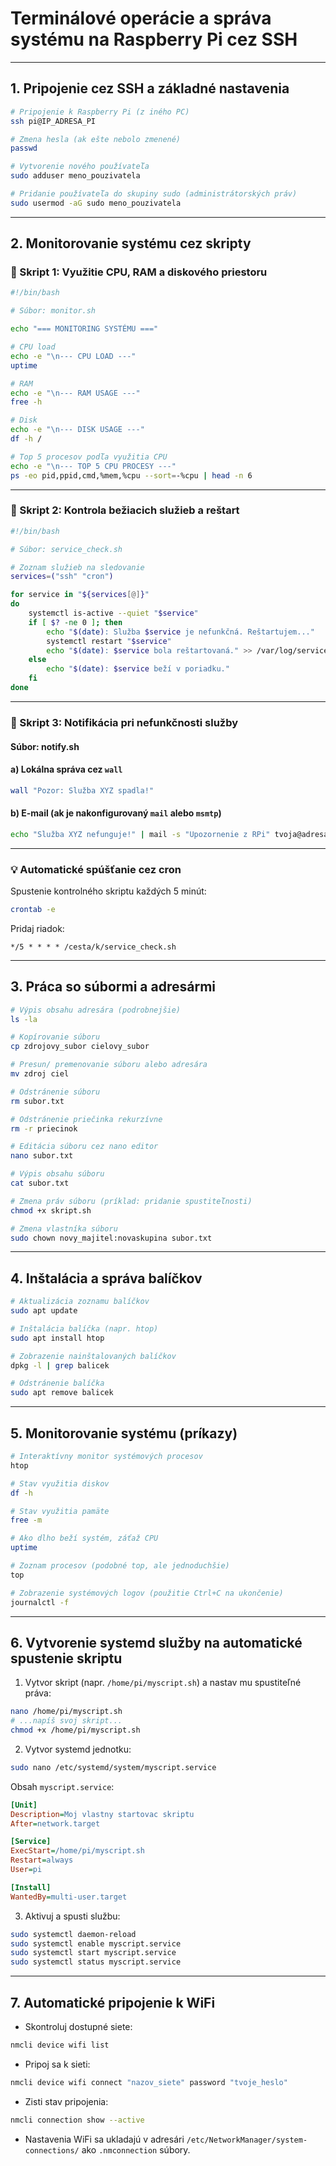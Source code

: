 # Terminálové operácie a správa systému na Raspberry Pi cez SSH

---

## 1. Pripojenie cez SSH a základné nastavenia

```bash
# Pripojenie k Raspberry Pi (z iného PC)
ssh pi@IP_ADRESA_PI

# Zmena hesla (ak ešte nebolo zmenené)
passwd

# Vytvorenie nového používateľa
sudo adduser meno_pouzivatela

# Pridanie používateľa do skupiny sudo (administrátorských práv)
sudo usermod -aG sudo meno_pouzivatela
```

---

## 2. Monitorovanie systému cez skripty

### 🔧 Skript 1: Využitie CPU, RAM a diskového priestoru

```bash
#!/bin/bash

# Súbor: monitor.sh

echo "=== MONITORING SYSTÉMU ==="

# CPU load
echo -e "\n--- CPU LOAD ---"
uptime

# RAM
echo -e "\n--- RAM USAGE ---"
free -h

# Disk
echo -e "\n--- DISK USAGE ---"
df -h /

# Top 5 procesov podľa využitia CPU
echo -e "\n--- TOP 5 CPU PROCESY ---"
ps -eo pid,ppid,cmd,%mem,%cpu --sort=-%cpu | head -n 6
```

---

### 🔧 Skript 2: Kontrola bežiacich služieb a reštart

```bash
#!/bin/bash

# Súbor: service_check.sh

# Zoznam služieb na sledovanie
services=("ssh" "cron")

for service in "${services[@]}"
do
    systemctl is-active --quiet "$service"
    if [ $? -ne 0 ]; then
        echo "$(date): Služba $service je nefunkčná. Reštartujem..."
        systemctl restart "$service"
        echo "$(date): $service bola reštartovaná." >> /var/log/service_monitor.log
    else
        echo "$(date): $service beží v poriadku."
    fi
done
```

---

### 🔔 Skript 3: Notifikácia pri nefunkčnosti služby

#### Súbor: notify.sh

#### a) Lokálna správa cez `wall`

```bash
wall "Pozor: Služba XYZ spadla!"
```

#### b) E-mail (ak je nakonfigurovaný `mail` alebo `msmtp`)

```bash
echo "Služba XYZ nefunguje!" | mail -s "Upozornenie z RPi" tvoja@adresa.com
```

---

### 💡 Automatické spúšťanie cez cron

Spustenie kontrolného skriptu každých 5 minút:

```bash
crontab -e
```

Pridaj riadok:

```cron
*/5 * * * * /cesta/k/service_check.sh
```

---

## 3. Práca so súbormi a adresármi

```bash
# Výpis obsahu adresára (podrobnejšie)
ls -la

# Kopírovanie súboru
cp zdrojovy_subor cielovy_subor

# Presun/ premenovanie súboru alebo adresára
mv zdroj ciel

# Odstránenie súboru
rm subor.txt

# Odstránenie priečinka rekurzívne
rm -r priecinok

# Editácia súboru cez nano editor
nano subor.txt

# Výpis obsahu súboru
cat subor.txt

# Zmena práv súboru (príklad: pridanie spustiteľnosti)
chmod +x skript.sh

# Zmena vlastníka súboru
sudo chown novy_majitel:novaskupina subor.txt
```

---

## 4. Inštalácia a správa balíčkov

```bash
# Aktualizácia zoznamu balíčkov
sudo apt update

# Inštalácia balíčka (napr. htop)
sudo apt install htop

# Zobrazenie nainštalovaných balíčkov
dpkg -l | grep balicek

# Odstránenie balíčka
sudo apt remove balicek
```

---

## 5. Monitorovanie systému (príkazy)

```bash
# Interaktívny monitor systémových procesov
htop

# Stav využitia diskov
df -h

# Stav využitia pamäte
free -m

# Ako dlho beží systém, záťaž CPU
uptime

# Zoznam procesov (podobné top, ale jednoduchšie)
top

# Zobrazenie systémových logov (použitie Ctrl+C na ukončenie)
journalctl -f
```

---

## 6. Vytvorenie systemd služby na automatické spustenie skriptu

1. Vytvor skript (napr. `/home/pi/myscript.sh`) a nastav mu spustiteľné práva:

```bash
nano /home/pi/myscript.sh
# ...napíš svoj skript...
chmod +x /home/pi/myscript.sh
```

2. Vytvor systemd jednotku:

```bash
sudo nano /etc/systemd/system/myscript.service
```

Obsah `myscript.service`:

```ini
[Unit]
Description=Moj vlastny startovac skriptu
After=network.target

[Service]
ExecStart=/home/pi/myscript.sh
Restart=always
User=pi

[Install]
WantedBy=multi-user.target
```

3. Aktivuj a spusti službu:

```bash
sudo systemctl daemon-reload
sudo systemctl enable myscript.service
sudo systemctl start myscript.service
sudo systemctl status myscript.service
```

---

## 7. Automatické pripojenie k WiFi

* Skontroluj dostupné siete:

```bash
nmcli device wifi list
```

* Pripoj sa k sieti:

```bash
nmcli device wifi connect "nazov_siete" password "tvoje_heslo"
```

* Zisti stav pripojenia:

```bash
nmcli connection show --active
```

* Nastavenia WiFi sa ukladajú v adresári `/etc/NetworkManager/system-connections/` ako `.nmconnection` súbory.
